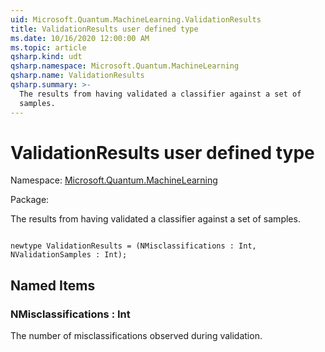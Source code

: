 ```yaml
---
uid: Microsoft.Quantum.MachineLearning.ValidationResults
title: ValidationResults user defined type
ms.date: 10/16/2020 12:00:00 AM
ms.topic: article
qsharp.kind: udt
qsharp.namespace: Microsoft.Quantum.MachineLearning
qsharp.name: ValidationResults
qsharp.summary: >-
  The results from having validated a classifier against a set of
  samples.
---
```


# ValidationResults user defined type

Namespace: [Microsoft.Quantum.MachineLearning](xref:Microsoft.Quantum.MachineLearning)

Package: [](https://nuget.org/packages/)


The results from having validated a classifier against a set ofsamples.

```Q#

newtype ValidationResults = (NMisclassifications : Int, NValidationSamples : Int);
```



## Named Items

### NMisclassifications : Int

The number of misclassifications observed during validation.

